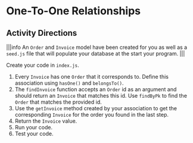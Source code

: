 # One-To-One Relationships

## Activity Directions

|||info
An `Order` and `Invoice` model have been created for you as well as a `seed.js` file that will populate your database at the start your program.
|||

Create your code in `index.js`.

1. Every `Invoice` has one `Order` that it corresponds to. Define this association using `hasOne()` and `belongsTo()`.
2. The `findInvoice` function accepts an `Order` id as an argument and should return an `Invoice` that matches this id. Use `findByPk` to find the `Order` that matches the provided id.
3. Use the `getInvoice` method created by your association to get the corresponding `Invoice` for the order you found in the last step.
4. Return the `Invoice` value.
5. Run your code.
6. Test your code.
